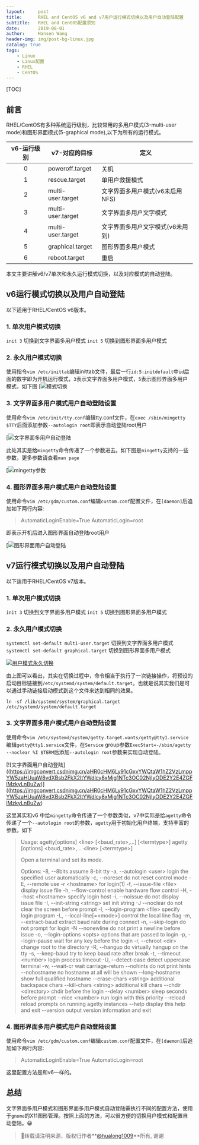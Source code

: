 ```yaml
---
layout:     post
title:      RHEL and CentOS v6 and v7用户运行模式切换以及用户自动登陆配置
subtitle:   RHEL and CentOS配置须知
date:       2019-08-01
author:     Hansen Wang
header-img: img/post-bg-linux.jpg
catalog: true
tags:
    - Linux
    - Linux配置
    - RHEL
    - CentOS
---
```


[TOC]

## 前言

RHEL/CentOS有多种系统运行级别，比较常用的多用户模式(3-multi-user mode)和图形界面模式(5-graphical mode),以下为所有的运行模式。

v6-运行级别|v7-对应的目标|定义
:-:|-|-
0|poweroff.target|关机
1|rescue.target|单用户救援模式
2|multi-user.target|文字界面多用户模式(v6未启用NFS)
3|multi-user.target|文字界面多用户文字模式
4|multi-user.target|文字界面多用户文字模式(v6未用到)
5|graphical.target|图形界面多用户模式
6|reboot.target|重启

本文主要讲解v6/v7单次和永久运行模式切换，以及对应模式的自动登陆。

## v6运行模式切换以及用户自动登陆

以下适用于RHEL/CentOS v6版本。

### 1. 单次用户模式切换

`init 3`  切换到文字界面多用户模式
`init 5`  切换到图形界面多用户模式

### 2. 永久用户模式切换

使用指令`vim /etc/inittab`编辑inittab文件，最后一行`id:5:initdefault`中`id`后面的数字即为开机运行模式，`3`表示文字界面多用户模式，`5`表示图形界面多用户模式，如下图
[![模式切换](https://imgconvert.csdnimg.cn/aHR0cHM6Ly91cGxvYWQtaW1hZ2VzLmppYW5zaHUuaW8vdXBsb2FkX2ltYWdlcy8xMjg1NTc3OC0zZjJhNTgwMmEyMGU5ODRmLnBuZw)

### 3. 文字界面多用户模式用户自动登陆设置

使用命令`vim /etc/init/tty.conf`编辑tty.conf文件，在`exec /sbin/mingetty $TTY`后面添加参数`--autologin root`即表示自动登陆root用户

[![文字界面多用户自动登陆](https://imgconvert.csdnimg.cn/aHR0cHM6Ly91cGxvYWQtaW1hZ2VzLmppYW5zaHUuaW8vdXBsb2FkX2ltYWdlcy8xMjg1NTc3OC0yMTgzODZmZjcyOWNlM2Y3LnBuZw)

此处其实是给`mingetty`命令传递了一个参数进去。如下图是`mingetty`支持的一些参数，更多参数请查看`man page`

[![mingetty参数](https://imgconvert.csdnimg.cn/aHR0cHM6Ly91cGxvYWQtaW1hZ2VzLmppYW5zaHUuaW8vdXBsb2FkX2ltYWdlcy8xMjg1NTc3OC0yZmVkMmUzMmRiZjAyYzNjLnBuZw)


### 4. 图形界面多用户模式用户自动登陆设置

使用命令`vim /etc/gdm/custom.conf`编辑`custom.conf`配置文件，在`[daemon]`后追加如下两行内容:

> AutomaticLoginEnable=True
> AutomaticLogin=root

即表示开机后进入图形界面自动登陆root用户

[![图形界面用户自动登陆](https://imgconvert.csdnimg.cn/aHR0cHM6Ly91cGxvYWQtaW1hZ2VzLmppYW5zaHUuaW8vdXBsb2FkX2ltYWdlcy8xMjg1NTc3OC1jOTVmN2JlMjA2MmU4ZDc3LnBuZw)

## v7运行模式切换以及用户自动登陆

以下适用于RHEL/CentOS v7版本。

### 1. 单次用户模式切换

`init 3`  切换到文字界面多用户模式
`init 5`  切换到图形界面多用户模式

### 2. 永久用户模式切换

`systemctl set-default multi-user.target` 切换到文字界面多用户模式
`systemctl set-default graphical.target` 切换到图形界面多用户模式

[![用户模式永久切换](https://imgconvert.csdnimg.cn/aHR0cHM6Ly91cGxvYWQtaW1hZ2VzLmppYW5zaHUuaW8vdXBsb2FkX2ltYWdlcy8xMjg1NTc3OC1lODlkZjY1ODkwOWViYmMxLnBuZw)](https://imgconvert.csdnimg.cn/aHR0cHM6Ly91cGxvYWQtaW1hZ2VzLmppYW5zaHUuaW8vdXBsb2FkX2ltYWdlcy8xMjg1NTc3OC1lODlkZjY1ODkwOWViYmMxLnBuZw)

由上图可以看出，其实在切换过程中，命令相当于执行了一次链接操作，将预设的启动目标链接到`/etc/systemd/system/default.target`。也就是说其实我们是可以通过手动链接启动模式到这个文件来达到相同的效果。

```shell
ln -sf /lib/systemd/system/graphical.target /etc/systemd/system/default.target
```

### 3. 文字界面多用户模式用户自动登陆设置

使用命令`vim /etc/systemd/system/getty.target.wants/getty@tty1.service`编辑`getty@tty1.service`文件，在`Service` group参数`ExecStart=-/sbin/agetty --noclear %I $TERM`后添加`--autologin root`参数来实现自动登陆。

[![文字界面用户自动登陆]((https://imgconvert.csdnimg.cn/aHR0cHM6Ly91cGxvYWQtaW1hZ2VzLmppYW5zaHUuaW8vdXBsb2FkX2ltYWdlcy8xMjg1NTc3OC02NjIyODE2Y2E4ZGFlMzkyLnBuZw)]((https://imgconvert.csdnimg.cn/aHR0cHM6Ly91cGxvYWQtaW1hZ2VzLmppYW5zaHUuaW8vdXBsb2FkX2ltYWdlcy8xMjg1NTc3OC02NjIyODE2Y2E4ZGFlMzkyLnBuZw)

这里其实和v6 中给`mingetty`命令传递了一个参数类似，v7中实际是给`agetty`命令传递了一个`--autologin root`的参数，`agetty`用于初始化用户终端，支持丰富的参数。如下

> Usage:
> agetty[options] \<line\> [\<baud_rate\>,...] [\<termtype\>]
>  agetty [options] \<baud_rate\>,... \<line\> [\<termtype\>]
>
>Open a terminal and set its mode.
>
>Options:
>-8, --8bits                assume 8-bit tty
> -a, --autologin \<user\>     login the specified user automatically
> -c, --noreset              do not reset control mode
> -E, --remote               use -r \<hostname\> for login(1)
> -f, --issue-file \<file\>    display issue file
> -h, --flow-control         enable hardware flow control
> -H, --host \<hostname\>      specify login host
> -i, --noissue              do not display issue file
> -I, --init-string \<string\> set init string
> -J  --noclear              do not clear the screen before prompt
> -l, --login-program \<file\> specify login program
> -L, --local-line[=\<mode\>]  control the local line flag
> -m, --extract-baud         extract baud rate during connect
> -n, --skip-login           do not prompt for login
> -N  --nonewline            do not print a newline before issue
> -o, --login-options \<opts\> options that are passed to login
> -p, --login-pause          wait for any key before the login
> -r, --chroot \<dir\>         change root to the directory
> -R, --hangup               do virtually hangup on the tty
> -s, --keep-baud            try to keep baud rate after break
> -t, --timeout \<number\>     login process timeout
> -U, --detect-case          detect uppercase terminal
> -w, --wait-cr              wait carriage-return
>     --nohints              do not print hints
>     --nohostname           no hostname at all will be shown
>     --long-hostname        show full qualified hostname
>     --erase-chars \<string\> additional backspace chars
>     --kill-chars \<string\>  additional kill chars
>     --chdir \<directory\>    chdir before the login
>     --delay \<number\>       sleep seconds before prompt
>     --nice \<number\>        run login with this priority
>     --reload               reload prompts on running agetty instances
>     --help                 display this help and exit
>     --version              output version information and exit

### 4. 图形界面多用户模式用户自动登陆设置

使用命令`vim /etc/gdm/custom.conf`编辑`custom.conf`配置文件，在`[daemon]`后追加如下两行内容:

> AutomaticLoginEnable=True
> AutomaticLogin=root

这里配置方法是和v6一样的。

## 总结

文字界面多用户模式和图形界面多用户模式自动登陆需执行不同的配置方法，使用于`gnome`的X11图形管理。按照上面的方法，可以很方便的切换用户模式和配置自动登陆。😀



> 📌转载请注明来源，版权归作者**[@hualong1009](https://hualong1009.github.io)**所有, 谢谢



